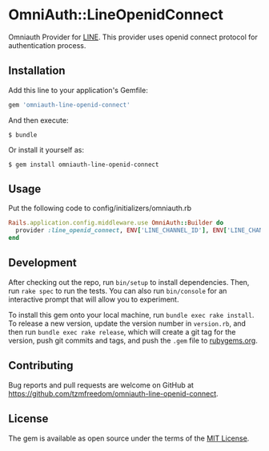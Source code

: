 # OmniAuth::LineOpenidConnect

Omniauth Provider for [LINE](https://line.me/). 
This provider uses openid connect protocol for authentication process.

## Installation

Add this line to your application's Gemfile:

```ruby
gem 'omniauth-line-openid-connect'
```

And then execute:

    $ bundle

Or install it yourself as:

    $ gem install omniauth-line-openid-connect

## Usage

Put the following code to config/initializers/omniauth.rb

```ruby
Rails.application.config.middleware.use OmniAuth::Builder do
  provider :line_openid_connect, ENV['LINE_CHANNEL_ID'], ENV['LINE_CHANNEL_SECRET']
end
```

## Development

After checking out the repo, run `bin/setup` to install dependencies. Then, run `rake spec` to run the tests. You can also run `bin/console` for an interactive prompt that will allow you to experiment.

To install this gem onto your local machine, run `bundle exec rake install`. To release a new version, update the version number in `version.rb`, and then run `bundle exec rake release`, which will create a git tag for the version, push git commits and tags, and push the `.gem` file to [rubygems.org](https://rubygems.org).

## Contributing

Bug reports and pull requests are welcome on GitHub at https://github.com/tzmfreedom/omniauth-line-openid-connect.

## License

The gem is available as open source under the terms of the [MIT License](https://opensource.org/licenses/MIT).
